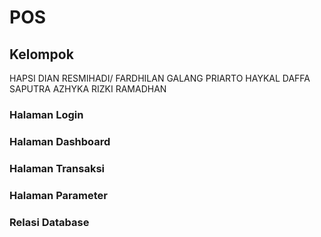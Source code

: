 # POS
## Kelompok
HAPSI DIAN RESMIHADI/ 
FARDHILAN GALANG PRIARTO
HAYKAL DAFFA SAPUTRA
AZHYKA RIZKI RAMADHAN

### Halaman Login

### Halaman Dashboard

### Halaman Transaksi

### Halaman Parameter

### Relasi Database
